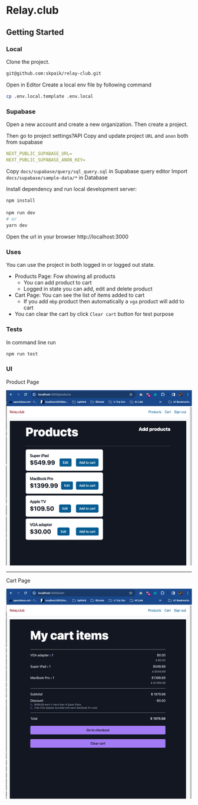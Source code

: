 # Relay.club
## Getting Started

### Local
Clone the project.
```bash
git@github.com:skpaik/relay-club.git
```

Open in Editor
Create a local env file by following command

```bash
cp .env.local.template .env.local
```

### Supabase
Open a new account and create a new organization.
Then create a project.

Then go to project settings?API
Copy and update project `URL` and `anon` both from supabase

```yaml
NEXT_PUBLIC_SUPABASE_URL=
NEXT_PUBLIC_SUPABASE_ANON_KEY=
```

Copy `docs/supabase/query/sql_query.sql` in Supabase query editor
Import `docs/supabase/sample-data/*` in Database

Install dependency and run local development server:

```bash
npm install

npm run dev
# or
yarn dev
```

Open the url in your browser
http://localhost:3000

### Uses
You can use the project in both logged in or logged out state.

- Products Page: Fow showing all products
    - You can add product to cart
    - Logged in state you can add, edit and delete product
- Cart Page: You can see the list of items added to cart
  - If you add `mbp` product then automatically a `vga` product will add to cart
- You can clear the cart by click `Clear cart` button for test purpose

### Tests

In command line run
```bash
npm run test
```

### UI
Product Page

![Product Page](docs/screenshots/product_list.png)

---

Cart Page

![Product Page](docs/screenshots/cart_1.png)